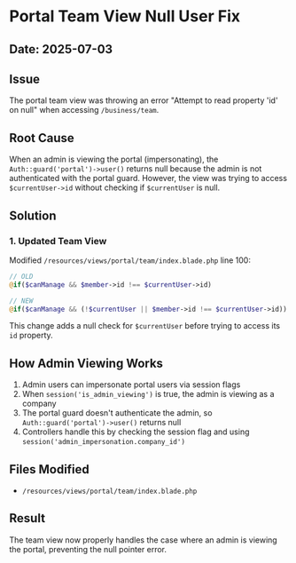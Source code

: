# Portal Team View Null User Fix

## Date: 2025-07-03

## Issue
The portal team view was throwing an error "Attempt to read property 'id' on null" when accessing `/business/team`.

## Root Cause
When an admin is viewing the portal (impersonating), the `Auth::guard('portal')->user()` returns null because the admin is not authenticated with the portal guard. However, the view was trying to access `$currentUser->id` without checking if `$currentUser` is null.

## Solution

### 1. Updated Team View
Modified `/resources/views/portal/team/index.blade.php` line 100:

```php
// OLD
@if($canManage && $member->id !== $currentUser->id)

// NEW  
@if($canManage && (!$currentUser || $member->id !== $currentUser->id))
```

This change adds a null check for `$currentUser` before trying to access its `id` property.

## How Admin Viewing Works
1. Admin users can impersonate portal users via session flags
2. When `session('is_admin_viewing')` is true, the admin is viewing as a company
3. The portal guard doesn't authenticate the admin, so `Auth::guard('portal')->user()` returns null
4. Controllers handle this by checking the session flag and using `session('admin_impersonation.company_id')`

## Files Modified
- `/resources/views/portal/team/index.blade.php`

## Result
The team view now properly handles the case where an admin is viewing the portal, preventing the null pointer error.